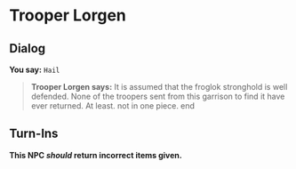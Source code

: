 # Trooper Lorgen


## Dialog

**You say:** `Hail`



>**Trooper Lorgen says:** It is assumed that the froglok stronghold is well defended. None of the troopers sent from this garrison to find it have ever returned.  At least. not in one piece.
end



## Turn-Ins



**This NPC *should* return incorrect items given.**





